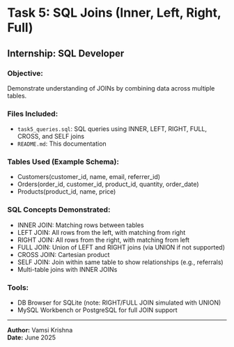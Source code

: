 # Task 5: SQL Joins (Inner, Left, Right, Full)

## Internship: SQL Developer

### Objective:
Demonstrate understanding of JOINs by combining data across multiple tables.

### Files Included:
- `task5_queries.sql`: SQL queries using INNER, LEFT, RIGHT, FULL, CROSS, and SELF joins
- `README.md`: This documentation

### Tables Used (Example Schema):
- Customers(customer_id, name, email, referrer_id)
- Orders(order_id, customer_id, product_id, quantity, order_date)
- Products(product_id, name, price)

### SQL Concepts Demonstrated:
- INNER JOIN: Matching rows between tables
- LEFT JOIN: All rows from the left, with matching from right
- RIGHT JOIN: All rows from the right, with matching from left
- FULL JOIN: Union of LEFT and RIGHT joins (via UNION if not supported)
- CROSS JOIN: Cartesian product
- SELF JOIN: Join within same table to show relationships (e.g., referrals)
- Multi-table joins with INNER JOINs

### Tools:
- DB Browser for SQLite (note: RIGHT/FULL JOIN simulated with UNION)
- MySQL Workbench or PostgreSQL for full JOIN support

---

**Author:** Vamsi Krishna  
**Date:** June 2025
